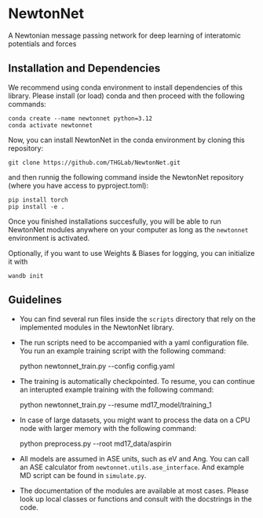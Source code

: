 # NewtonNet
A Newtonian message passing network for deep learning of interatomic potentials and forces

## Installation and Dependencies
We recommend using conda environment to install dependencies of this library.
Please install (or load) conda and then proceed with the following commands:

    conda create --name newtonnet python=3.12
    conda activate newtonnet

Now, you can install NewtonNet in the conda environment by cloning this repository:

    git clone https://github.com/THGLab/NewtonNet.git

and then runnig the following command inside the NewtonNet repository (where you have access to pyproject.toml):

    pip install torch
    pip install -e .

Once you finished installations succesfully, you will be able to run NewtonNet modules anywhere on your computer as long as the `newtonnet` environment is activated.

Optionally, if you want to use Weights & Biases for logging, you can initialize it with

    wandb init


## Guidelines
- You can find several run files inside the `scripts` directory that rely on the implemented modules in the NewtonNet library. 

- The run scripts need to be accompanied with a yaml configuration file. You run an example training script with the following command:

    python newtonnet_train.py --config config.yaml

- The training is automatically checkpointed. To resume, you can continue an interupted example training with the following command:

    python newtonnet_train.py --resume md17_model/training_1

- In case of large datasets, you might want to process the data on a CPU node with larger memory with the following command:

    python preprocess.py --root md17_data/aspirin

- All models are assumed in ASE units, such as eV and Ang. You can call an ASE calculator from `newtonnet.utils.ase_interface`. And example MD script can be found in `simulate.py`.

- The documentation of the modules are available at most cases. Please look up local classes or functions
and consult with the docstrings in the code.


